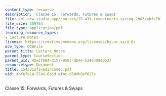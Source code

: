 ```yaml
---
content_type: resource
description: 'Classe 15: Forwards, Futures & Swaps'
file: /ol-ocw-studio-app/courses/15-433-investments-spring-2003/abfe7b1a57a66c6daf4c6380b8ef617e_1543315fixedincome3.pdf
file_size: 359764
file_type: application/pdf
learning_resource_types:
- Lecture Notes
license: https://creativecommons.org/licenses/by-nc-sa/4.0/
ocw_type: OCWFile
parent_title: Lecture Notes
parent_type: CourseSection
parent_uid: 4be1f884-d157-9503-db44-b340309e0537
resourcetype: Document
title: 1543315fixedincome3.pdf
uid: abfe7b1a-57a6-6c6d-af4c-6380b8ef617e
---
```

Classe 15: Forwards, Futures & Swaps